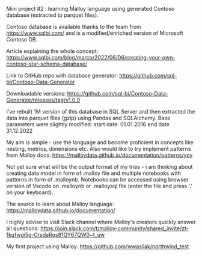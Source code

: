 Mini project #2  : learning Malloy language using generated Contoso database (extracted to parquet files).


Contoso database is available thanks to the team from https://www.sqlbi.com/ and is a modified/enriched version of Microsoft Contoso DB.

Article explaining the whole concept: https://www.sqlbi.com/blog/marco/2022/06/06/creating-your-own-contoso-star-schema-database/

Link to GitHub repo with database generator: https://github.com/sql-bi/Contoso-Data-Generator

Downloadable versions: https://github.com/sql-bi/Contoso-Data-Generator/releases/tag/v1.0.0


I've rebuilt 1M version of this database in SQL Server and then extracted the data into parquet files (gzip) using Pandas and SQLAlchemy. Base parameters were slightly modified:
start date: 01.01.2016
end date 31.12.2022


My aim is simple - use the language and become proficient in concepts like nesting, metrics, dimensions etc. Also would like to try implement patterns from Malloy docs:
https://malloydata.github.io/documentation/patterns/yoy

Not yet sure what will be the output format of my tries - i am thinking about creating data model in form of .malloy file and multiple notebooks with patterns in form of .malloynb. Notebooks can be accessed using browser version of Vscode on .malloynb or .malloysql file (enter the file and press '.' on your keyboard).


The source to learn about Malloy language:
https://malloydata.github.io/documentation/

I highly advise to visit Slack channel where Malloy's creators quickly answer all questions:
https://join.slack.com/t/malloy-community/shared_invite/zt-1kgfwgi5g-CrsdaRqs81QY67QW0~t_uw

My first project using Malloy: https://github.com/wwasilak/northwind_test
